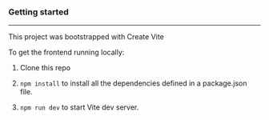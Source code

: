 ### Getting started
___

This project was bootstrapped with Create Vite

To get the frontend running locally:
  
1. Clone this repo

2. `npm install` to install all the dependencies defined in a package.json file.

3. `npm run dev` to start Vite dev server.
